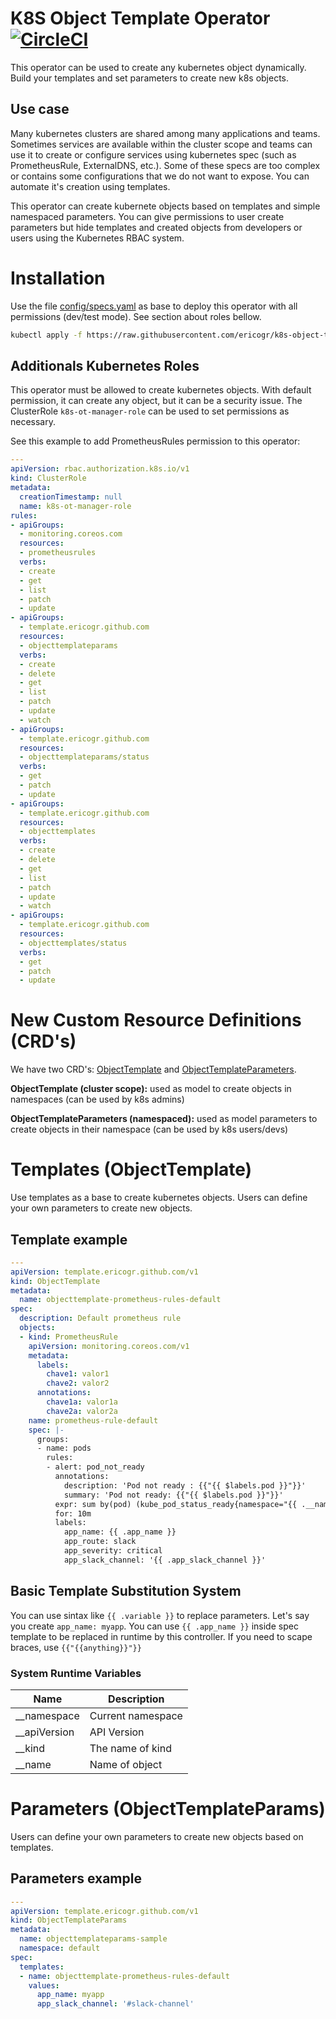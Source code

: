 # K8S Object Template Operator [![CircleCI](https://circleci.com/gh/ericogr/k8s-object-template-operator.svg?style=svg)](https://circleci.com/gh/ericogr/k8s-object-template-operator)
This operator can be used to create any kubernetes object dynamically. Build your templates and set parameters to create new k8s objects.

## Use case
Many kubernetes clusters are shared among many applications and teams. Sometimes services are available within the cluster scope and teams can use it to create or configure services using kubernetes spec (such as PrometheusRule, ExternalDNS, etc.). Some of these specs are too complex or contains some configurations that we do not want to expose. You can automate it's creation using templates.

This operator can create kubernete objects based on templates and simple namespaced parameters. You can give permissions to user create parameters but hide templates and created objects from developers or users using the Kubernetes RBAC system.

# Installation
Use the file [config/specs.yaml](specs/object-template-operator.yaml) as base to deploy this operator with all permissions (dev/test mode). See section about roles bellow.

```sh
kubectl apply -f https://raw.githubusercontent.com/ericogr/k8s-object-template-operator/master/specs/object-template-operator.yaml
```

## Additionals Kubernetes Roles
This operator must be allowed to create kubernetes objects. With default permission, it can create any object, but it can be a security issue. The ClusterRole ```k8s-ot-manager-role``` can be used to set permissions as necessary.

See this example to add PrometheusRules permission to this operator:

```yaml
---
apiVersion: rbac.authorization.k8s.io/v1
kind: ClusterRole
metadata:
  creationTimestamp: null
  name: k8s-ot-manager-role
rules:
- apiGroups:
  - monitoring.coreos.com
  resources:
  - prometheusrules
  verbs:
  - create
  - get
  - list
  - patch
  - update
- apiGroups:
  - template.ericogr.github.com
  resources:
  - objecttemplateparams
  verbs:
  - create
  - delete
  - get
  - list
  - patch
  - update
  - watch
- apiGroups:
  - template.ericogr.github.com
  resources:
  - objecttemplateparams/status
  verbs:
  - get
  - patch
  - update
- apiGroups:
  - template.ericogr.github.com
  resources:
  - objecttemplates
  verbs:
  - create
  - delete
  - get
  - list
  - patch
  - update
  - watch
- apiGroups:
  - template.ericogr.github.com
  resources:
  - objecttemplates/status
  verbs:
  - get
  - patch
  - update
```
# New Custom Resource Definitions (CRD's)
We have two CRD's: [ObjectTemplate](config/crd/bases/template.ericogr.github.com_objecttemplates.yaml) and [ObjectTemplateParameters](config/crd/bases/template.ericogr.github.com_objecttemplateparams.yaml).

**ObjectTemplate (cluster scope):** used as model to create objects in namespaces (can be used by k8s admins)

**ObjectTemplateParameters (namespaced):** used as model parameters to create objects in their namespace (can be used by k8s users/devs)

# Templates (ObjectTemplate)
Use templates as a base to create kubernetes objects. Users can define your own parameters to create new objects.

## Template example

```yaml
---
apiVersion: template.ericogr.github.com/v1
kind: ObjectTemplate
metadata:
  name: objecttemplate-prometheus-rules-default
spec:
  description: Default prometheus rule
  objects:
  - kind: PrometheusRule
    apiVersion: monitoring.coreos.com/v1
    metadata:
      labels:
        chave1: valor1
        chave2: valor2
      annotations:
        chave1a: valor1a
        chave2a: valor2a
    name: prometheus-rule-default
    spec: |-
      groups:
      - name: pods
        rules:
        - alert: pod_not_ready
          annotations:
            description: 'Pod not ready : {{"{{ $labels.pod }}"}}'
            summary: 'Pod not ready: {{"{{ $labels.pod }}"}}'
          expr: sum by(pod) (kube_pod_status_ready{namespace="{{ .__namespace }}"} == 0) != 0
          for: 10m
          labels:
            app_name: {{ .app_name }}
            app_route: slack
            app_severity: critical
            app_slack_channel: '{{ .app_slack_channel }}'
```

## Basic Template Substitution System
You can use sintax like ```{{ .variable }}``` to replace parameters. Let's say you create ```app_name: myapp```. You can use ```{{ .app_name }}``` inside spec template to be replaced in runtime by this controller. If you need to scape braces, use ```{{"{{anything}}"}}```

### System Runtime Variables

|Name         |Description       |
|-------------|------------------|
|__namespace  |Current namespace |
|__apiVersion |API Version       |
|__kind       |The name of kind  |
|__name       |Name of object    |

# Parameters (ObjectTemplateParams)
Users can define your own parameters to create new objects based on templates.

## Parameters example

```yaml
---
apiVersion: template.ericogr.github.com/v1
kind: ObjectTemplateParams
metadata:
  name: objecttemplateparams-sample
  namespace: default
spec:
  templates:
  - name: objecttemplate-prometheus-rules-default
    values:
      app_name: myapp
      app_slack_channel: '#slack-channel'
 ```
